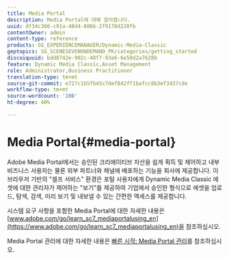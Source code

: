 ```yaml
---
title: Media Portal
description: Media Portal에 대해 알아봅니다.
uuid: df34c360-c91a-48d4-886b-2f9178d220fb
contentOwner: admin
content-type: reference
products: SG_EXPERIENCEMANAGER/Dynamic-Media-Classic
geptopics: SG_SCENESEVENONDEMAND_PK/categories/getting_started
discoiquuid: bdd0742e-902c-48f7-93e6-6e50d2a7628b
feature: Dynamic Media Classic,Asset Management
role: Administrator,Business Practitioner
translation-type: tm+mt
source-git-commit: e727c1b5fb43c7def842ff1bafcc8b3ef3437cde
workflow-type: tm+mt
source-wordcount: '108'
ht-degree: 40%

---
```



# Media Portal{#media-portal}

Adobe Media Portal에서는 승인된 크리에이티브 자산을 쉽게 획득 및 제어하고 내부 비즈니스 사용자는 물론 외부 파트너와 채널에 배포하는 기능을 회사에 제공합니다. 이 브라우저 기반의 &quot;셀프 서비스&quot; 환경은 포털 사용자에게 Dynamic Media Classic 에셋에 대한 관리자가 제어하는 &quot;보기&quot;를 제공하여 기업에서 승인한 형식으로 에셋을 업로드, 탐색, 검색, 미리 보기 및 내보낼 수 있는 간편한 액세스를 제공합니다.

시스템 요구 사항을 포함한 Media Portal에 대한 자세한 내용은 [www.adobe.com/go/learn_sc7_mediaportalusing_en](https://www.adobe.com/go/learn_sc7_mediaportalusing_en)을 참조하십시오.

Media Portal 관리에 대한 자세한 내용은 [빠른 시작: Media Portal 관리](quick-start-media-portal-administration.md#quick_start_media_portal_administration)를 참조하십시오.
